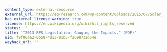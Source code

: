 ```yaml
---
content_type: external-resource
external_url: https://eq-research.com/wp-content/uploads/2015/07/Solar_Today_Gauging_the_Impacts_Barnes.pdf
has_external_license_warning: true
license: https://en.wikipedia.org/wiki/All_rights_reserved
status: ''
title: '"2013 RPS Legislation: Gauging the Impacts." (PDF)'
uid: f9f06aa2-0b58-4d13-81b5-f2698721d64e
wayback_url: ''
---
```

